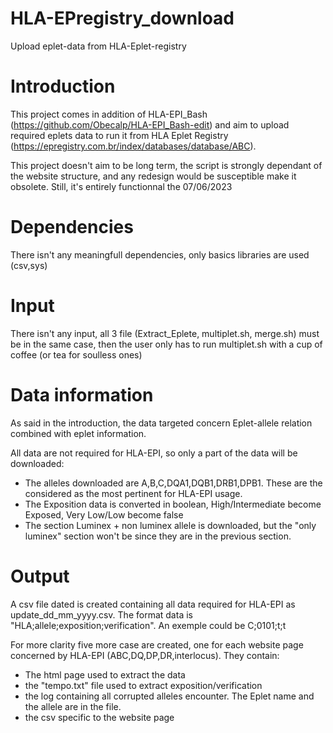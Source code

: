 # HLA-EPregistry_download
Upload eplet-data from HLA-Eplet-registry

# Introduction

This project comes in addition of HLA-EPI_Bash (https://github.com/Obecalp/HLA-EPI_Bash-edit) and aim to upload required eplets data to run it from HLA Eplet Registry (https://epregistry.com.br/index/databases/database/ABC). 


This project doesn't aim to be long term, the script is strongly dependant of the website structure, and any redesign would be susceptible make it obsolete. Still, it's entirely functionnal the 07/06/2023

# Dependencies

There isn't any meaningfull dependencies, only basics libraries are used (csv,sys)

# Input

There isn't any input, all 3 file (Extract_Eplete, multiplet.sh, merge.sh) must be in the same case, then the user only has to run multiplet.sh with a cup of coffee (or tea for soulless ones)


# Data information

As said in the introduction, the data targeted concern Eplet-allele relation combined with eplet information.

All data are not required for HLA-EPI, so only a part of the data will be downloaded:
- The alleles downloaded are A,B,C,DQA1,DQB1,DRB1,DPB1. These are the considered as the most pertinent for HLA-EPI usage.
- The Exposition data is converted  in boolean, High/Intermediate become Exposed, Very Low/Low become false
- The section Luminex + non luminex allele is downloaded, but the "only luminex" section won't be since they are in the previous section.



# Output

A csv file dated is created containing all data required for HLA-EPI as update_dd_mm_yyyy.csv. The format data is "HLA;allele;exposition;verification". An exemple could be C;0101;t;t

For more clarity five more case are created, one for each website page concerned by HLA-EPI (ABC,DQ,DP,DR,interlocus). They contain:
- The html page used to extract the data
- the "tempo.txt" file used to extract exposition/verification
- the log containing all corrupted alleles encounter. The Eplet name and the allele are in the file.
- the csv  specific to the website page




